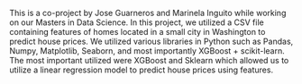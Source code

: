 This is a co-project by Jose Guarneros and Marinela Inguito while working on our Masters in Data Science. In this project, we utilized a CSV file containing features of homes located in a small city in Washington to predict house prices. We utilized various libraries in Python such as Pandas, Numpy, Matplotlib, Seaborn, and most importantly XGBoost + scikit-learn. The most important utilized were XGBoost and Sklearn which allowed us to utilize a linear regression model to predict house prices using features.

